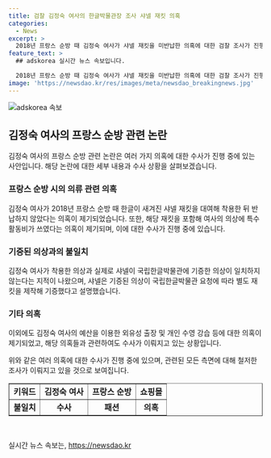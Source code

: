 ```yaml
---
title: 검찰 김정숙 여사의 한글박물관장 조사 샤넬 재킷 의혹
categories:
  - News
excerpt: >
  2018년 프랑스 순방 때 김정숙 여사가 샤넬 재킷을 미반납한 의혹에 대한 검찰 조사가 진행 중이다. 국립한글박물관장 및 관련자들이 참고인 신분으로 소환되었고, 청와대는 해당 재킷을 반납하고 샤넬로부터 기증받았다고 밝혔으나, 샤넬의 입장은 계속 변하고 있다. 뿐만 아니라 김 여사의 예산 낭비와 개인 수영 강습 의혹으로도 논란이 일고 있어, 이에 대한 추가적인 조사가 이뤄질 전망이다. 김 여사를 향한 공격적인 비난과 의혹들이 계속되고 있는 상황이다.
feature_text: >
  ## adskorea 실시간 뉴스 속보입니다.

  2018년 프랑스 순방 때 김정숙 여사가 샤넬 재킷을 미반납한 의혹에 대한 검찰 조사가 진행 중이다. 국립한글박물관장 및 관련자들이 참고인 신분으로 소환되었고, 청와대는 해당 재킷을 반납하고 샤넬로부터 기증받았다고 밝혔으나, 샤넬의 입장은 계속 변하고 있다. 뿐만 아니라 김 여사의 예산 낭비와 개인 수영 강습 의혹으로도 논란이 일고 있어, 이에 대한 추가적인 조사가 이뤄질 전망이다. 김 여사를 향한 공격적인 비난과 의혹들이 계속되고 있는 상황이다.
image: 'https://newsdao.kr/res/images/meta/newsdao_breakingnews.jpg'
---
```


<p><img src="https://newsdao.kr/res/images/meta/newsdao_breakingnews.jpg" alt="adskorea 속보" /></p>

<h2 data-ke-size="size26">김정숙 여사의 프랑스 순방 관련 논란</h2>

<p data-ke-size="size16">김정숙 여사의 프랑스 순방 관련 논란은 여러 가지 의혹에 대한 수사가 진행 중에 있는 사안입니다. 해당 논란에 대한 세부 내용과 수사 상황을 살펴보겠습니다.</p>

<h3>프랑스 순방 시의 의류 관련 의혹</h3>

<p data-ke-size="size16">김정숙 여사가 2018년 프랑스 순방 때 한글이 새겨진 샤넬 재킷을 대여해 착용한 뒤 반납하지 않았다는 의혹이 제기되었습니다. 또한, 해당 재킷을 포함해 여사의 의상에 특수활동비가 쓰였다는 의혹이 제기되며, 이에 대한 수사가 진행 중에 있습니다.</p>

<h3>기증된 의상과의 불일치</h3>

<p data-ke-size="size16">김정숙 여사가 착용한 의상과 실제로 샤넬이 국립한글박물관에 기증한 의상이 일치하지 않는다는 지적이 나왔으며, 샤넬은 기증된 의상이 국립한글박물관 요청에 따라 별도 재킷을 제작해 기증했다고 설명했습니다.</p>

<h3>기타 의혹</h3>

<p data-ke-size="size16">이외에도 김정숙 여사의 예산을 이용한 외유성 출장 및 개인 수영 강습 등에 대한 의혹이 제기되었고, 해당 의혹들과 관련하여도 수사가 이뤄지고 있는 상황입니다.</p>

<p data-ke-size="size16">위와 같은 여러 의혹에 대한 수사가 진행 중에 있으며, 관련된 모든 측면에 대해 철저한 조사가 이뤄지고 있을 것으로 보여집니다.</p>

<table style="width: 100%;" border="1">
<tbody>
<tr>
<td style="text-align: center; height: 17px;"><b>키워드</b></td>
<td style="text-align: center; height: 17px;"><b>김정숙 여사</b></td>
<td style="text-align: center; height: 17px;"><b>프랑스 순방</b></td>
<td style="text-align: center; height: 17px;"><b>쇼핑몰</b></td>
</tr>
<tr>
<td style="text-align: center;"><b>불일치</b></td>
<td style="text-align: center;"><b>수사</b></td>
<td style="text-align: center;"><b>패션</b></td>
<td style="text-align: center;"><b>의혹</b></td>
</tr>
</tbody>
</table>

<p data-ke-size="size16">&nbsp;</p>
실시간 뉴스 속보는, <a href="https://newsdao.kr" rel="dofollow">https://newsdao.kr</a>


